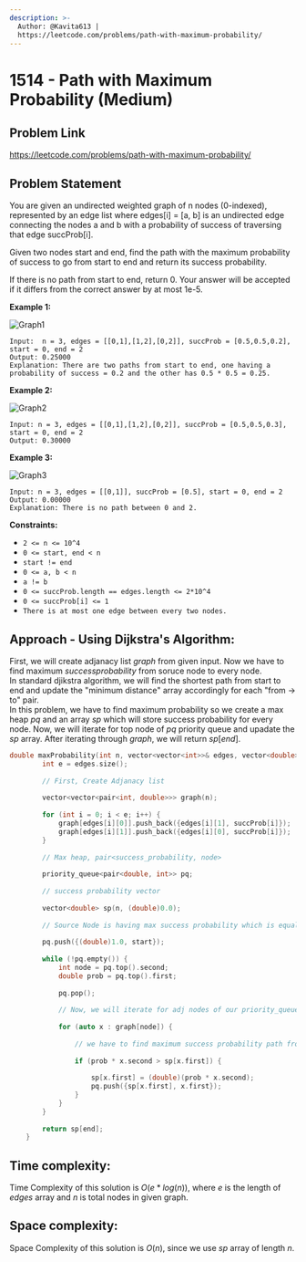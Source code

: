 ```yaml
---
description: >-
  Author: @Kavita613 |
  https://leetcode.com/problems/path-with-maximum-probability/
---
```


# 1514 - Path with Maximum Probability (Medium)

## Problem Link

https://leetcode.com/problems/path-with-maximum-probability/

## Problem Statement

You are given an undirected weighted graph of n nodes (0-indexed), represented by an edge list where edges[i] = [a, b] is an undirected edge connecting the nodes a and b with a probability of success of traversing that edge succProb[i].

Given two nodes start and end, find the path with the maximum probability of success to go from start to end and return its success probability.

If there is no path from start to end, return 0. Your answer will be accepted if it differs from the correct answer by at most 1e-5.



**Example 1:**   
 
<img src = "https://assets.leetcode.com/uploads/2019/09/20/1558_ex1.png" alt = "Graph1" />    

```
Input:  n = 3, edges = [[0,1],[1,2],[0,2]], succProb = [0.5,0.5,0.2], start = 0, end = 2
Output: 0.25000
Explanation: There are two paths from start to end, one having a probability of success = 0.2 and the other has 0.5 * 0.5 = 0.25.
```

**Example 2:**   

<img src = "https://assets.leetcode.com/uploads/2019/09/20/1558_ex2.png" alt = "Graph2" />

```
Input: n = 3, edges = [[0,1],[1,2],[0,2]], succProb = [0.5,0.5,0.3], start = 0, end = 2
Output: 0.30000
```

**Example 3:**    

<img src = "https://assets.leetcode.com/uploads/2019/09/20/1558_ex3.png" alt = "Graph3" />

```
Input: n = 3, edges = [[0,1]], succProb = [0.5], start = 0, end = 2  
Output: 0.00000  
Explanation: There is no path between 0 and 2.  
```

**Constraints:**

* `2 <= n <= 10^4`
* `0 <= start, end < n`
* `start != end`  
* `0 <= a, b < n`
* `a != b`  
* `0 <= succProb.length == edges.length <= 2*10^4`
* `0 <= succProb[i] <= 1`
* `There is at most one edge between every two nodes.`

## Approach - Using Dijkstra's Algorithm:   
First, we will create adjanacy list $graph$ from given input. Now we have to find maximum $success probability$ from soruce node to every node.  
In standard djikstra algorithm, we will find the shortest path from start to end and update the "minimum distance" array accordingly for each "from -> to" pair.  
In this problem, we have to find maximum probability so we create a max heap $pq$ and an array $sp$ which will store success probability for every node. Now, we will iterate for top node of $pq$ priority queue and upadate the $sp$ array. After iterating through $graph$, we will return $sp[end]$.

<Tabs>

<TabItem value="cpp" label="C++">
<SolutionAuthor name="@Kavita613"/>

```cpp
double maxProbability(int n, vector<vector<int>>& edges, vector<double>& succProb, int start, int end) {    
        int e = edges.size();  
  
        // First, Create Adjanacy list   
  
        vector<vector<pair<int, double>>> graph(n);    
        
        for (int i = 0; i < e; i++) {
            graph[edges[i][0]].push_back({edges[i][1], succProb[i]});
            graph[edges[i][1]].push_back({edges[i][0], succProb[i]});
        }
        
        // Max heap, pair<success_probability, node>     
  
        priority_queue<pair<double, int>> pq;       
           
        // success probability vector     
  
        vector<double> sp(n, (double)0.0);       
        
        // Source Node is having max success probability which is equal to 1   
  
        pq.push({(double)1.0, start});      
        
        while (!pq.empty()) {
            int node = pq.top().second;
            double prob = pq.top().first;
            
            pq.pop();
            
            // Now, we will iterate for adj nodes of our priority_queue's top node
            
            for (auto x : graph[node]) {    
                
                // we have to find maximum success probability path from source to target  
                
                if (prob * x.second > sp[x.first]) {   
                    
                    sp[x.first] = (double)(prob * x.second);
                    pq.push({sp[x.first], x.first});
                }
            }
        }
        
        return sp[end];
    }
```

</TabItem>

</Tabs>

## Time complexity:    

Time Complexity of this solution is $O(e * log(n))$, where $e$ is the length of $edges$ array and $n$ is total nodes in given graph.  
  
## Space complexity:  
  
Space Complexity of this solution is $O(n)$, since we use $sp$ array of length $n$.
